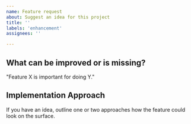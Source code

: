 ```yaml
---
name: Feature request
about: Suggest an idea for this project
title: ''
labels: 'enhancement'
assignees: ''

---
```


## What can be improved or is missing?
"Feature X is important for doing Y."

## Implementation Approach
If you have an idea, 
outline one or two approaches
how the feature could look on the surface.

